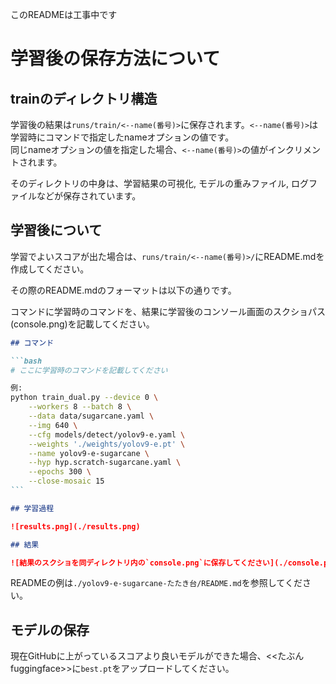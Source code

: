 このREADMEは工事中です

# 学習後の保存方法について

## trainのディレクトリ構造

学習後の結果は`runs/train/<--name(番号)>`に保存されます。`<--name(番号)>`は学習時にコマンドで指定したnameオプションの値です。<br>
同じnameオプションの値を指定した場合、`<--name(番号)>`の値がインクリメントされます。

そのディレクトリの中身は、学習結果の可視化, モデルの重みファイル, ログファイルなどが保存されています。

## 学習後について

学習でよいスコアが出た場合は、`runs/train/<--name(番号)>/`にREADME.mdを作成してください。

その際のREADME.mdのフォーマットは以下の通りです。

コマンドに学習時のコマンドを、結果に学習後のコンソール画面のスクショパス(console.png)を記載してください。

````markdown
## コマンド

```bash
# ここに学習時のコマンドを記載してください

例:
python train_dual.py --device 0 \
    --workers 8 --batch 8 \
    --data data/sugarcane.yaml \
    --img 640 \
    --cfg models/detect/yolov9-e.yaml \
    --weights './weights/yolov9-e.pt' \
    --name yolov9-e-sugarcane \
    --hyp hyp.scratch-sugarcane.yaml \
    --epochs 300 \
    --close-mosaic 15
```

## 学習過程

![results.png](./results.png)

## 結果

![結果のスクショを同ディレクトリ内の`console.png`に保存してください](./console.png)
````

READMEの例は`./yolov9-e-sugarcane-たたき台/README.md`を参照してください。

## モデルの保存

現在GitHubに上がっているスコアより良いモデルができた場合、<<たぶんfuggingface>>に`best.pt`をアップロードしてください。
